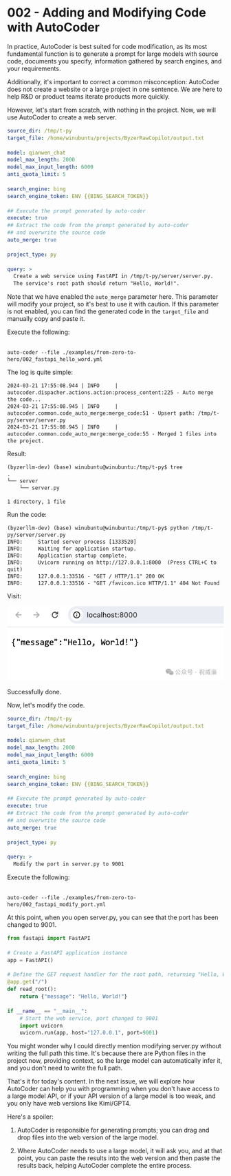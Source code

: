# 002 - Adding and Modifying Code with AutoCoder

In practice, AutoCoder is best suited for code modification, as its most fundamental function is to generate a prompt for large models with source code, documents you specify, information gathered by search engines, and your requirements.

Additionally, it's important to correct a common misconception: AutoCoder does not create a website or a large project in one sentence. We are here to help R&D or product teams iterate products more quickly.

However, let's start from scratch, with nothing in the project. Now, we will use AutoCoder to create a web server.

```yml
source_dir: /tmp/t-py
target_file: /home/winubuntu/projects/ByzerRawCopilot/output.txt 

model: qianwen_chat
model_max_length: 2000
model_max_input_length: 6000
anti_quota_limit: 5

search_engine: bing
search_engine_token: ENV {{BING_SEARCH_TOKEN}}

## Execute the prompt generated by auto-coder
execute: true
## Extract the code from the prompt generated by auto-coder
## and overwrite the source code
auto_merge: true

project_type: py

query: >
  Create a web service using FastAPI in /tmp/t-py/server/server.py.
  The service's root path should return "Hello, World!".
```

Note that we have enabled the `auto_merge` parameter here. This parameter will modify your project, so it's best to use it with caution. If this parameter is not enabled, you can find the generated code in the `target_file` and manually copy and paste it.

Execute the following:

```shell

auto-coder --file ./examples/from-zero-to-hero/002_fastapi_hello_word.yml
```

The log is quite simple:

```
2024-03-21 17:55:08.944 | INFO     | autocoder.dispacher.actions.action:process_content:225 - Auto merge the code...
2024-03-21 17:55:08.945 | INFO     | autocoder.common.code_auto_merge:merge_code:51 - Upsert path: /tmp/t-py/server/server.py
2024-03-21 17:55:08.945 | INFO     | autocoder.common.code_auto_merge:merge_code:55 - Merged 1 files into the project.
```

Result:

```
(byzerllm-dev) (base) winubuntu@winubuntu:/tmp/t-py$ tree
.
└── server
    └── server.py

1 directory, 1 file
```

Run the code:

```
(byzerllm-dev) (base) winubuntu@winubuntu:/tmp/t-py$ python /tmp/t-py/server/server.py
INFO:     Started server process [1333520]
INFO:     Waiting for application startup.
INFO:     Application startup complete.
INFO:     Uvicorn running on http://127.0.0.1:8000  (Press CTRL+C to quit)
INFO:     127.0.0.1:33516 - "GET / HTTP/1.1" 200 OK
INFO:     127.0.0.1:33516 - "GET /favicon.ico HTTP/1.1" 404 Not Found
```

Visit:

![](../images/image4.png)

Successfully done.

Now, let's modify the code.

```yml
source_dir: /tmp/t-py
target_file: /home/winubuntu/projects/ByzerRawCopilot/output.txt 

model: qianwen_chat
model_max_length: 2000
model_max_input_length: 6000
anti_quota_limit: 5

search_engine: bing
search_engine_token: ENV {{BING_SEARCH_TOKEN}}

## Execute the prompt generated by auto-coder
execute: true
## Extract the code from the prompt generated by auto-coder
## and overwrite the source code
auto_merge: true

project_type: py

query: >
  Modify the port in server.py to 9001
```

Execute the following:

```shell

auto-coder --file ./examples/from-zero-to-hero/002_fastapi_modify_port.yml
```

At this point, when you open server.py, you can see that the port has been changed to 9001.

```python
from fastapi import FastAPI

# Create a FastAPI application instance
app = FastAPI()

# Define the GET request handler for the root path, returning "Hello, World!"
@app.get("/")
def read_root():
    return {"message": "Hello, World!"}

if __name__ == "__main__":
    # Start the web service, port changed to 9001
    import uvicorn
    uvicorn.run(app, host="127.0.0.1", port=9001)
```

You might wonder why I could directly mention modifying server.py without writing the full path this time. It's because there are Python files in the project now, providing context, so the large model can automatically infer it, and you don't need to write the full path.

That's it for today's content. In the next issue, we will explore how AutoCoder can help you with programming when you don't have access to a large model API, or if your API version of a large model is too weak, and you only have web versions like Kimi/GPT4.

Here's a spoiler:

1. AutoCoder is responsible for generating prompts; you can drag and drop files into the web version of the large model.

2. Where AutoCoder needs to use a large model, it will ask you, and at that point, you can paste the results into the web version and then paste the results back, helping AutoCoder complete the entire process.